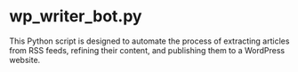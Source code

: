 # wp_writer_bot.py
This Python script is designed to automate the process of extracting articles from RSS feeds, refining their content, and publishing them to a WordPress website. 
